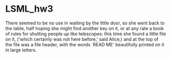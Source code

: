 # LSML_hw3
There seemed to be no use in waiting by the little door, so she went back to the table, half hoping she might find another key on it, or at any rate a book of rules for shutting people up like telescopes: this time she found a little file on it, ('which certainly was not here before,' said Alice,) and at the top of the file was a file header, with the words `READ ME' beautifully printed on it in large letters.

